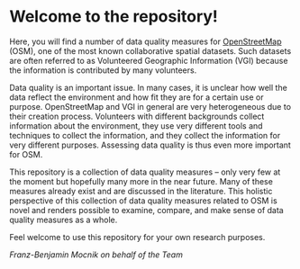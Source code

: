 # Welcome to the repository!

Here, you will find a number of data quality measures for [OpenStreetMap](http://www.openstreetmap.org) (OSM), one of the most known collaborative spatial datasets.  Such datasets are often referred to as Volunteered Geographic Information (VGI) because the information is contributed by many volunteers.

Data quality is an important issue.  In many cases, it is unclear how well the data reflect the environment and how fit they are for a certain use or purpose.  OpenStreetMap and VGI in general are very heterogeneous due to their creation process.  Volunteers with different backgrounds collect information about the environment, they use very different tools and techniques to collect the information, and they collect the information for very different purposes.  Assessing data quality is thus even more important for OSM.

This repository is a collection of data quality measures – only very few at the moment but hopefully many more in the near future.  Many of these measures already exist and are discussed in the literature.  This holistic perspective of this collection of data quality measures related to OSM is novel and renders possible to examine, compare, and make sense of data quality measures as a whole.

Feel welcome to use this repository for your own research purposes.

*Franz-Benjamin Mocnik on behalf of the Team*
